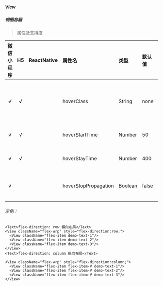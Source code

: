 ##### View
##### 视图容器


> 属性及支持度

| 微信小程序 | H5 | ReactNative| 属性名 | 类型 | 默认值 | 说明 |
| :-: | :-: | :-: | :- | :- | :- | :- |
| √ | √ |  | hoverClass            | String  | none   | 指定按下去的样式类。当 hover-class="none" 时，没有点击态效果 |
| √ | √ |  | hoverStartTime       | Number  | 50     | 按住后多久出现点击态，单位毫秒                               |
| √ | √ |  | hoverStayTime        | Number  | 400    | 手指松开后点击态保留时间，单位毫秒                           |
| √ |   |  | hoverStopPropagation | Boolean | false  | 指定是否阻止本节点的祖先节点出现点击态                       |


###### 示例：
```
<Text>flex-direction: row 横向布局</Text>
<View className="flex-wrp" style="flex-direction:row;">
  <View className="flex-item demo-text-1"/>
  <View className="flex-item demo-text-2"/>
  <View className="flex-item demo-text-3"/>
</View>
<Text>flex-direction: column 纵向布局</Text>

<View className="flex-wrp" style="flex-direction:column;">
  <View className="flex-item flex-item-V demo-text-1"/>
  <View className="flex-item flex-item-V demo-text-2"/>
  <View className="flex-item flex-item-V demo-text-3"/>
</View>
```

